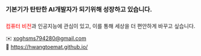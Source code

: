### 기본기가 탄탄한 AI개발자가 되기위해 성장하고 있습니다. 

### 

<span style="color:red">컴퓨터 비전</span>과 인공지능에 관심이 있고, 이를 통해 세상을 더 편안하게 바꾸고 싶습니다.

✉️ xoghsms794280@gmail.com  
🔗 https://hwangtoemat.github.io/
